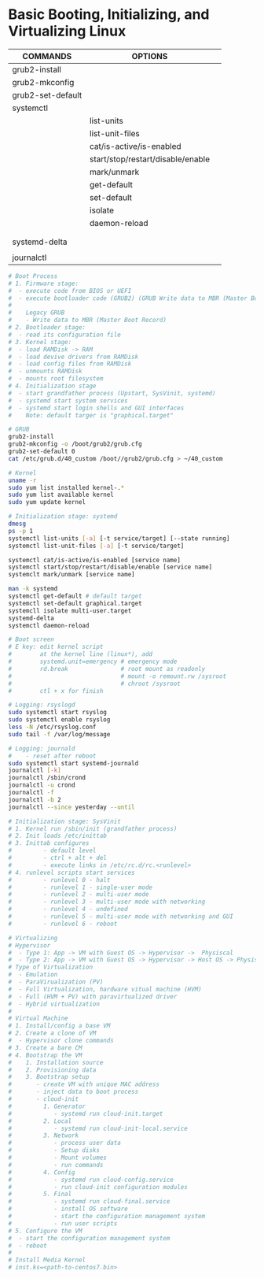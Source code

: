 # Basic Booting, Initializing, and Virtualizing Linux

| COMMANDS          | OPTIONS                           |     |
| ----------------- | --------------------------------- | --- |
| grub2-install     |                                   |     |
| grub2-mkconfig    |                                   |     |
| grub2-set-default |                                   |     |
| systemctl         |                                   |     |
|                   | list-units                        |     |
|                   | list-unit-files                   |     |
|                   | cat/is-active/is-enabled          |     |
|                   | start/stop/restart/disable/enable |     |
|                   | mark/unmark                       |     |
|                   | get-default                       |     |
|                   | set-default                       |     |
|                   | isolate                           |     |
|                   | daemon-reload                     |     |
|                   |                                   |     |
|                   |                                   |     |
| systemd-delta     |                                   |     |
|                   |                                   |     |
| journalctl        |                                   |     |

```bash
# Boot Process
# 1. Firmware stage: 
#  - execute code from BIOS or UEFI
#  - execute bootloader code (GRUB2) (GRUB Write data to MBR (Master Boot Record))
#    
#    Legacy GRUB
#    - Write data to MBR (Master Boot Record)
# 2. Bootloader stage: 
#  - read its configuration file 
# 3. Kernel stage: 
#  - load RAMDisk -> RAM
#  - load devive drivers from RAMDisk
#  - load config files from RAMDisk
#  - unmounts RAMDisk
#  - mounts root filesystem
# 4. Initialization stage
#  - start grandfather process (Upstart, SysVinit, systemd)
#  - systemd start system services
#  - systemd start login shells and GUI interfaces
#    Note: default targer is "graphical.target"

# GRUB
grub2-install
grub2-mkconfig -o /boot/grub2/grub.cfg
grub2-set-default 0
cat /etc/grub.d/40_custom /boot//grub2/grub.cfg > ~/40_custom

# Kernel
uname -r
sudo yum list installed kernel-.*
sudo yum list available kernel
sudo yum update kernel
```

```bash
# Initialization stage: systemd
dmesg
ps -p 1
systemctl list-units [-a] [-t service/target] [--state running]
systemctl list-unit-files [-a] [-t service/target] 

systemctl cat/is-active/is-enabled [service name]
systemctl start/stop/restart/disable/enable [service name]
systemclt mark/unmark [service name]

man -k systemd
systemctl get-default # default target
systemctl set-default graphical.target
systemcll isolate multi-user.target
systemd-delta 
systemctl daemon-reload

# Boot screen
# E key: edit kernel script
#        at the kernel line (linux*), add
#        systemd.unit=emergency # emergency mode
#        rd.break               # root mount as readonly
#                               # mount -o remount.rw /sysroot
#                               # chroot /sysroot
#        ctl + x for finish
```

```bash
# Logging: rsyslogd
sudo systemctl start rsyslog
sudo systemctl enable rsyslog
less -N /etc/rsyslog.conf
sudo tail -f /var/log/message

# Logging: journald
#    - reset after reboot
sudo systemctl start systemd-journald
journalctl [-k]
journalctl /sbin/crond
journalctl -u crond
journalctl -f
journalctl -b 2
journalctl --since yesterday --until

```

```bash
# Initialization stage: SysVinit
# 1. Kernel run /sbin/init (grandfather process)
# 2. Init loads /etc/inittab
# 3. Inittab configures
#         - default level
#         - ctrl + alt + del
#         - execute links in /etc/rc.d/rc.<runlevel>
# 4. runlevel scripts start services
#         - runlevel 0 - halt
#         - runlevel 1 - single-user mode
#         - runlevel 2 - multi-user mode
#         - runlevel 3 - multi-user mode with networking
#         - runlevel 4 - undefined
#         - runlevel 5 - multi-user mode with networking and GUI
#         - runlevel 6 - reboot
```

```bash
# Virtualizing
# Hypervisor
#  - Type 1: App -> VM with Guest OS -> Hypervisor ->  Physiscal
#  - Type 2: App -> VM with Guest OS -> Hypervisor -> Host OS -> Physiscal
# Type of Virtualization
#  - Emulation
#  - ParaVirualization (PV)
#  - Full Virtualization, hardware vitual machine (HVM)
#  - Full (HVM + PV) with paravirtualized driver
#  - Hybrid virtualization
# 
# Virtual Machine
# 1. Install/config a base VM
# 2. Create a clone of VM
#  - Hypervisor clone commands
# 3. Create a bare CM
# 4. Bootstrap the VM
#    1. Installation source
#    2. Provisioning data
#    3. Bootstrap setup
#       - create VM with unique MAC address
#       - inject data to boot process
#       - cloud-init
#         1. Generator
#            - systemd run cloud-init.target
#         2. Local
#            - systemd run cloud-init-local.service
#         3. Network
#            - process user data
#            - Setup disks
#            - Mount volumes
#            - run commands
#         4. Config
#            - systemd run cloud-config.service
#            - run cloud-init configuration modules
#         5. Final
#            - systemd run cloud-final.service
#            - install OS software
#            - start the configuration management system
#            - run user scripts
# 5. Configure the VM
#  - start the configuration management system
#  - reboot
# 
# Install Media Kernel
# inst.ks=<path-to-centos7.bin>
```
